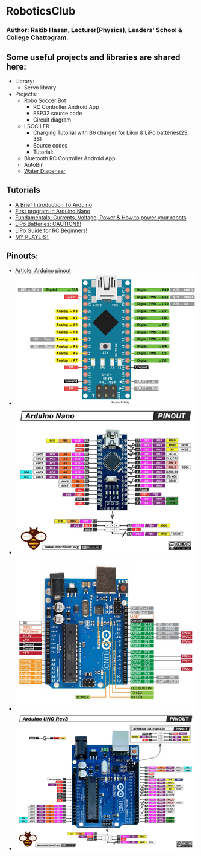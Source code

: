 # RoboticsClub
### Author: Rakib Hasan, Lecturer(Physics), Leaders' School & College Chattogram.

## Some useful projects and libraries are shared here:
 - Library:
     - Servo library
 - Projects:
     - Robo Soccer Bot
        - RC Controller Android App
        - ESP32 source code
        - Circuit diagram
     - LSCC LFR
        - Charging Tutorial with B6 charger for LiIon & LiPo batteries(2S, 3S)
        - Source codes
        - Tutorial: 
     - Bluetooth RC Controller Android App
     - AutoBin
     - [Water Dispenser](https://github.com/kazi-rakib/RoboticsClub/tree/main/Projects/ScienceFair25/Sonar_Sensor_HC-SR04)
       
## Tutorials
 - [A Brief Introduction To Arduino](https://www.youtube.com/watch?v=nL34zDTPkcs)
 - [First program in Arduino Nano](https://www.youtube.com/watch?v=R102xfcx75I)
 - [Fundamentals: Currents, Voltage, Power & How to power your robots](https://www.youtube.com/watch?v=Iye4uVLmj8o&list=PLmZMSmNrIbn2F906Ibh4Jy4HtgfKOOqHC&index=5)
 - [LiPo Batteries: CAUTION!!!](https://youtu.be/Iye4uVLmj8o?list=PLmZMSmNrIbn2F906Ibh4Jy4HtgfKOOqHC&t=590)
 - [LiPo Guide for RC Beginners!](https://www.youtube.com/watch?v=Lk7wzVYmXSA&list=PLmZMSmNrIbn2F906Ibh4Jy4HtgfKOOqHC&index=5&t=262s)
 - [MY PLAYLIST](https://youtube.com/playlist?list=PLmZMSmNrIbn2F906Ibh4Jy4HtgfKOOqHC&si=s0Xlpj7HS1_l4KLY)

## Pinouts:
 - [Article: Arduino pinout](https://components101.com/microcontrollers/arduino-uno)
 - <img src="https://github.com/kazi-rakib/RoboticsClub/blob/main/nano-pinout-01.jpg?raw=true" alt="Arduino Nano" />
 - <img src="https://github.com/kazi-rakib/RoboticsClub/blob/main/nano-pinout-02.jpg?raw=true" alt="Arduino Nano" />
 - <img src="https://github.com/kazi-rakib/RoboticsClub/blob/main/uno-pinout-01.jpg?raw=true" alt="Arduino Nano" />
 - <img src="https://github.com/kazi-rakib/RoboticsClub/blob/main/uno-pinout-02.jpg?raw=true" alt="Arduino Nano" />
